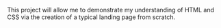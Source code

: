 This project will allow me to demonstrate my understanding of HTML and CSS via the creation of a typical landing page from scratch.